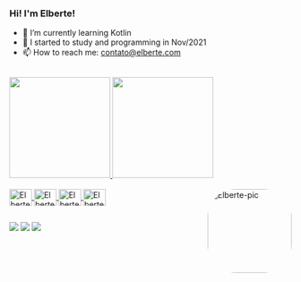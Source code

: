 ### Hi! I'm Elberte!

- 🌱 I’m currently learning Kotlin
- 🤔 I started to study and programming in Nov/2021
- 📫 How to reach me: contato@elberte.com

##

<div>
  <a href="https://github.com/oElberte">
  <img height="180em" src="https://github-readme-stats.vercel.app/api?username=oElberte&show_icons=true&theme=dark&include_all_commits=true&count_private=true"/>
  <img height="180em" src="https://github-readme-stats.vercel.app/api/top-langs/?username=oElberte&layout=compact&langs_count=7&theme=dark"/>
</div>

<div style="display: inline_block"><br>
  <img align="center" alt="Elberte-Flutter" height="30" width="40" src="https://cdn.jsdelivr.net/gh/devicons/devicon/icons/flutter/flutter-original.svg">
  <img align="center" alt="Elberte-Swift" height="30" width="40" src="https://cdn.jsdelivr.net/gh/devicons/devicon/icons/swift/swift-original.svg">
  <img align="center" alt="Elberte-Kotlin" height="30" width="40" src="https://cdn.jsdelivr.net/gh/devicons/devicon/icons/kotlin/kotlin-original.svg">
  <img align="center" alt="Elberte-MySQL" height="30" width="40" src="https://cdn.jsdelivr.net/gh/devicons/devicon/icons/mysql/mysql-original.svg">
  <img align="right" alt="Elberte-pic" height="150" style="border-radius:50px;" src="https://i.pinimg.com/474x/e0/48/ee/e048ee9b953a549e8285f53a0a329e61.jpg">
</div>

##

<div> 
  <a href="https://instagram.com/oelberte" target="_blank"><img src="https://img.shields.io/badge/-Instagram-%23E4405F?style=for-the-badge&logo=instagram&logoColor=white" target="_blank"></a>
  <a href="https://www.linkedin.com/in/oelberte/" target="_blank"><img src="https://img.shields.io/badge/-LinkedIn-%230077B5?style=for-the-badge&logo=linkedin&logoColor=white" target="_blank"></a>
  <a href = "mailto:contato@elberte.com"><img src="https://img.shields.io/badge/-Gmail-%23333?style=for-the-badge&logo=gmail&logoColor=white" target="_blank"></a>
</div>
